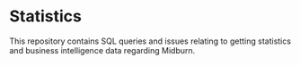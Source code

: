 # Statistics

This repository contains SQL queries and issues relating to getting statistics and business intelligence data regarding Midburn.
